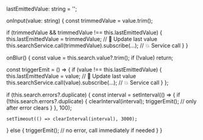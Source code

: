 lastEmittedValue: string = '';

onInput(value: string) {
  const trimmedValue = value.trim();

  if (trimmedValue && trimmedValue !== this.lastEmittedValue) {
    this.lastEmittedValue = trimmedValue;  // 🧠 Update last value
    this.searchService.call(trimmedValue).subscribe(...);  // 💥 Service call
  }
}

onBlur() {
  const value = this.search.value?.trim();
  if (!value) return;

  const triggerEmit = () => {
    if (value !== this.lastEmittedValue) {
      this.lastEmittedValue = value;  // 🧠 Update last value
      this.searchService.call(value).subscribe(...);  // 💥 Service call
    }
  };

  if (this.search.errors?.duplicate) {
    const interval = setInterval(() => {
      if (!this.search.errors?.duplicate) {
        clearInterval(interval);
        triggerEmit();  // only after error clears
      }
    }, 100);

    setTimeout(() => clearInterval(interval), 3000);
  } else {
    triggerEmit();  // no error, call immediately if needed
  }
}